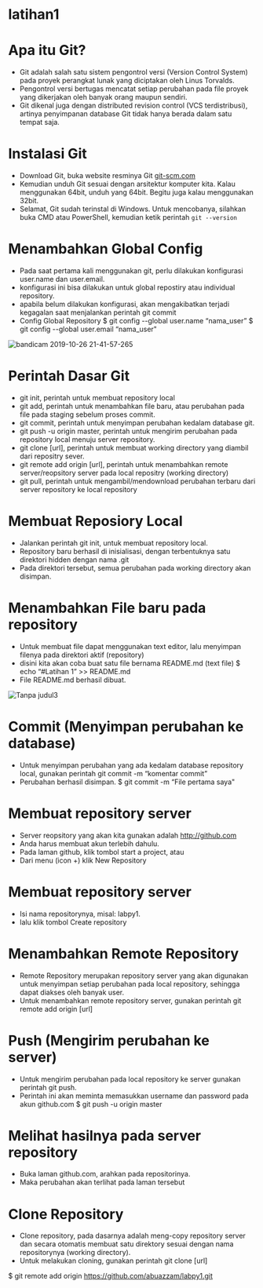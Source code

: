# latihan1
# Apa itu Git?
* Git adalah salah satu sistem pengontrol versi (Version Control
System) pada proyek perangkat lunak yang diciptakan oleh Linus
Torvalds.
* Pengontrol versi bertugas mencatat setiap perubahan pada file
proyek yang dikerjakan oleh banyak orang maupun sendiri. 
* Git dikenal juga dengan distributed revision control (VCS terdistribusi),
artinya penyimpanan database Git tidak hanya berada dalam satu
tempat saja.
# Instalasi Git
* Download Git, buka website resminya Git [git-scm.com](https://git-scm.com "aa'nhue")
* Kemudian unduh Git sesuai dengan arsitektur komputer kita. Kalau
menggunakan 64bit, unduh yang 64bit. Begitu juga kalau
menggunakan 32bit. 
* Selamat, Git sudah terinstal di Windows. Untuk mencobanya,
silahkan buka CMD atau PowerShell, kemudian ketik perintah
``git --version``

# Menambahkan Global Config
* Pada saat pertama kali menggunakan git, perlu dilakukan konfigurasi user.name dan user.email.
* konfigurasi ini bisa dilakukan untuk global repostiry atau individual repository.
* apabila belum dilakukan konfigurasi, akan mengakibatkan terjadi kegagalan saat menjalankan perintah git commit
* Config Global Repository
$ git config --global user.name “nama_user”
$ git config --global user.email “nama_user"

![bandicam 2019-10-26 21-41-57-265](https://user-images.githubusercontent.com/57051625/68070762-cad8b200-fd2f-11e9-86e7-e83c447c3949.jpg)

# Perintah Dasar Git
* git init, perintah untuk membuat repository local 
* git add, perintah untuk menambahkan file baru, atau perubahan pada file pada staging sebelum proses commit.
* git commit, perintah untuk menyimpan perubahan kedalam database git. 
* git push -u origin master, perintah untuk mengirim perubahan pada repository local menuju server repository.
* git clone [url], perintah untuk membuat working directory yang diambil dari repositry sever. 
* git remote add origin [url], perintah untuk menambahkan remote server/reopsitory server pada local repositry (working directory)
* git pull, perintah untuk mengambil/mendownload perubahan terbaru dari server repository ke local repository
# Membuat Reposiory Local
* Jalankan perintah git init, untuk membuat repository local.
* Repository baru berhasil di inisialisasi, dengan terbentuknya satu direktori hidden dengan nama .git
* Pada direktori tersebut, semua perubahan pada working directory akan disimpan. 
# Menambahkan File baru pada repository
* Untuk membuat file dapat menggunakan text editor, lalu menyimpan filenya pada direktori aktif (repository) 
* disini kita akan coba buat satu file bernama README.md (text file)
$ echo “#Latihan 1” >> README.md
* File README.md berhasil dibuat.

![Tanpa judul3](https://user-images.githubusercontent.com/57051625/68082453-90663680-fe4f-11e9-9ad5-4bacabeee8fa.png)




# Commit (Menyimpan perubahan ke database)
* Untuk menyimpan perubahan yang ada kedalam database repository local, gunakan perintah git commit -m “komentar commit”
* Perubahan berhasil disimpan. 
$ git commit -m “File pertama saya"
# Membuat repository server
* Server reopsitory yang akan kita gunakan adalah http://github.com 
* Anda harus membuat akun terlebih dahulu. 
* Pada laman github, klik tombol start a project, atau 
* Dari menu (icon +) klik New Repository
# Membuat repository server
* Isi nama repositorynya, misal: labpy1. 
* lalu klik tombol Create repository
# Menambahkan Remote Repository
* Remote Repository merupakan repository server yang akan digunakan untuk menyimpan setiap perubahan pada local repository, sehingga dapat diakses oleh banyak user. 
* Untuk menambahkan remote repository server, gunakan perintah git remote add origin [url]
# Push (Mengirim perubahan ke server)
* Untuk mengirim perubahan pada local repository ke server gunakan perintah git push.
* Perintah ini akan meminta memasukkan username dan password pada akun github.com 
$ git push -u origin master
# Melihat hasilnya pada server repository
* Buka laman github.com, arahkan pada repositorinya. 
* Maka perubahan akan terlihat pada laman tersebut
# Clone Repository
* Clone repository, pada dasarnya adalah meng-copy repository server dan secara otomatis membuat satu direktory sesuai dengan nama repositorynya (working directory). 
* Untuk melakukan cloning, gunakan perintah git clone [url]

$ git remote add origin https://github.com/abuazzam/labpy1.git
